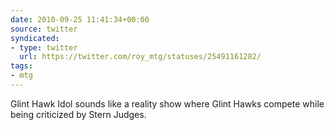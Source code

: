 ```yaml
---
date: 2010-09-25 11:41:34+00:00
source: twitter
syndicated:
- type: twitter
  url: https://twitter.com/roy_mtg/statuses/25491161282/
tags:
- mtg
---
```


Glint Hawk Idol sounds like a reality show where Glint Hawks compete while being criticized by Stern Judges.